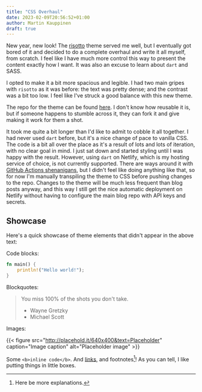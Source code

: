 ```yaml
---
title: "CSS Overhaul"
date: 2023-02-09T20:56:52+01:00
author: Martin Kauppinen
draft: true
---
```


New year, new look! The [risotto](https://github.com/joeroe/risotto) theme
served me well, but I eventually got bored of it and decided to do a complete
overhaul and write it all myself, from scratch. I feel like I have much more
control this way to present the content exactly how I want. It was also an
excuse to learn about `dart` and SASS.

I opted to make it a bit more spacious and legible. I had two main gripes with
`risotto` as it was before: the text was pretty dense; and the contrast was a
bit too low. I feel like I've struck a good balance with this new theme.

The repo for the theme can be found
[here](https://github.com/martinkauppinen/markau-theme). I don't know how
reusable it is, but if someone happens to stumble across it, they can fork it
and give making it work for them a shot.

It took me quite a bit longer than I'd like to admit to cobble it all together.
I had never used `dart` before, but it's a nice change of pace to vanilla CSS.
The code is a bit all over the place as it's a result of lots and lots of
iteration, with no clear goal in mind. I just sat down and started styling until
I was happy with the result. However, using `dart` on Netlify, which is my
hosting service of choice, is not currently supported. There are ways around it
with [GitHub Actions
shenanigans](https://www.brycewray.com/posts/2022/05/using-dart-sass-hugo-github-actions-edition/),
but I didn't feel like doing anything like that, so for now I'm manually
transpiling the theme to CSS before pushing changes to the repo. Changes to the
theme will be much less frequent than blog posts anyway, and this way I still
get the nice automatic deployment on Netlify without having to configure the
main blog repo with API keys and secrets.

## Showcase
Here's a quick showcase of theme elements that didn't appear in the above text:

Code blocks:
```rust
fn main() {
    println!("Hello world!");
}
```

Blockquotes:

> You miss 100% of the shots you don't take.
> - Wayne Gretzky
> - Michael Scott

Images:

{{< figure src="http://placehold.it/640x400&text=Placeholder" caption="Image caption"
alt="Placeholder image" >}}

Some `<b>inline code</b>`. And
[links](https://youtu.be/dQw4w9WgXcQ), and footnotes[^1]! As you can tell, I
like putting things in little boxes.

[^1]: Here be more explanations.

